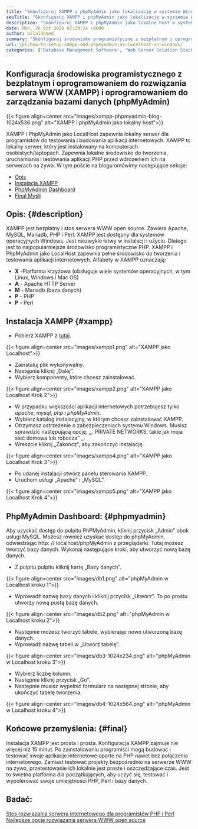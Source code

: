```yaml
---
title: "Skonfiguruj XAMPP i phpMyAdmin jako lokalizację w systemie Windows" 
seoTitle: "Skonfiguruj XAMPP i phpMyAdmin jako lokalizację w systemie Windows" 
description: "Skonfiguruj XAMPP i phpMyAdmin jako lokalne host w systemie Windows. Utwórz własne bezpłatne i open source lokalne środowisko testowe, aby testować i budować aplikacje internetowe." 
date: Mon, 26 Oct 2020 07:29:24 +0000
author: bilalahmed
summary: "Skonfiguruj środowisko programistyczne z bezpłatnym i oprogramowaniem do zarządzania serwerami WWW (XAMPP) i oprogramowaniem do zarządzania bazami danych (phpMyAdmin)" 
url: /pl/how-to-setup-xampp-and-phpmyadmin-as-localhost-on-windows/
categories: ['Database Management Software', 'Web Server Solution Stack']
---
```


## Konfiguracja środowiska programistycznego z bezpłatnym i oprogramowaniem do rozwiązania serwera WWW (XAMPP) i oprogramowaniem do zarządzania bazami danych (phpMyAdmin)

{{< figure align=center src="images/xampp-phpmyadmin-blog-1024x536.png" alt="XAMPP i phpMyAdmin jako lokalny host">}}

XAMPP i PhpMyAdmin jako LocalHost zapewnia lokalny serwer dla programistów do testowania i budowania aplikacji internetowych. XAMPP to lokalny serwer, który jest instalowany na komputerach osobistych/laptopach. Zapewnia lokalne środowisko do tworzenia, uruchamiania i testowania aplikacji PHP przed wdrożeniem ich na serwerach na żywo.
W tym poście na blogu omówimy następujące sekcje:
  * [Opis][1]
  * [Instalacja XAMPP][2]
  * [PhpMyAdmin Dashboard][3]
  * [Final Myśli][4]

## Opis: {#description}

XAMPP jest bezpłatny i stos serwera WWW open source. Zawiera Apache, MySQL, Mariadb, PHP i Perl. XAMPP jest dostępny dla systemów operacyjnych Windows. Jest niezwykle łatwy w instalacji i użyciu. Dlatego jest to najpopularniejsze środowisko programistyczne PHP. XAMPP i PhpMyAdmin jako LocalHost zapewnia pełne środowisko do tworzenia i testowania aplikacji internetowych.
Alfabety w XAMPP oznaczają:
* **X** -Platforma krzyżowa (obsługuje wiele systemów operacyjnych, w tym Linux, Windows i Mac OS)
* **A** - Apache HTTP Server
* **M** - Mariadb (baza danych)
* **P** - PHP
* **P** - Perl

## Instalacja XAMPP {#xampp}

  * Pobierz XAMPP z [tutaj][5].

{{< figure align=center src="images/xampp1.png" alt="XAMPP jako Localhost">}}

  * Zainstaluj plik wykonywalny.
  * Następnie kliknij „Dalej”.
  * Wybierz komponenty, które chcesz zainstalować.

{{< figure align=center src="images/xampp2.png" alt="XAMPP jako Localhost Krok 2">}}

  * W przypadku większości aplikacji internetowych potrzebujesz tylko _apache_, _mysql_, _php_ i _phpMyAdmin_.
  * Wybierz katalog instalacyjny, w którym chcesz zainstalować XAMPP.
  * Otrzymasz ostrzeżenie o zabezpieczeniach systemu Windows. Musisz sprawdzić następującą opcję: „_ PRIVATE NETWORKS, takie jak moja sieć domowa lub robocza” _.
  * Wreszcie kliknij „Zakończ”, aby zakończyć instalację.

{{< figure align=center src="images/xampp4.png" alt="XAMPP jako Localhost Krok 3">}}

  * Po udanej instalacji otwórz panelu sterowania XAMPP.
  * Uruchom usługi „Apache” i „MySQL”.

{{< figure align=center src="images/xampp5.png" alt="XAMPP jako Localhost Krok 4">}}


## PhpMyAdmin Dashboard: {#phpmyadmin}

Aby uzyskać dostęp do pulpitu PhPMyAdmin, kliknij przycisk „Admin” obok usługi MySQL. Możesz również uzyskać dostęp do phpMyAdmin, odwiedzając http: // localhost/phpMyAdmin z przeglądarki. Tutaj możesz tworzyć bazy danych. Wykonaj następujące kroki, aby utworzyć nową bazę danych.
  * Z pulpitu pulpitu kliknij kartę „Bazy danych”.

{{< figure align=center src="images/db1.png" alt="phpMyAdmin w Localhost kroku 1">}}

  * Wprowadź nazwę bazy danych i kliknij przycisk „Utwórz”. To po prostu utworzy nową pustą bazę danych.

{{< figure align=center src="images/db2.png" alt="phpMyAdmin w Localhost kroku 2">}}

  * Następnie możesz tworzyć tabele, wybierając nowo utworzoną bazę danych.
  * Wprowadź nazwę tabeli w „Utwórz tabelę”.

{{< figure align=center src="images/db3-1024x234.png" alt="phpMyAdmin w Localhost kroku 3">}}

  * Wybierz liczbę kolumn.
  * Następnie kliknij przycisk „Go”.
  * Następnie musisz wypełnić formularz na następnej stronie, aby ukończyć tabelę tworzenia.

{{< figure align=center src="images/db4-1024x564.png" alt="phpMyAdmin w Localhost kroku 4">}}


## Końcowe przemyślenia: {#final}

Instalacja XAMPP jest prosta i prosta. Konfiguracja XAMPP zajmuje nie więcej niż 15 minut. Po zainstalowaniu programiści mogą budować i testować swoje aplikacje internetowe oparte na PHP nawet bez połączenia internetowego. Zamiast testować projekty bezpośrednio na serwerze WWW na żywo, przetestowanie ich lokalnie jest proste i oszczędzające czas. Jest to świetna platforma dla początkujących, aby uczyć się, testować i wypolerować swoje umiejętności PHP, Perl i bazy danych.

## Badać:
[Stos rozwiązania serwera internetowego dla programistów PHP i Perl][6]
[Najlepsze opcje rozwiązania serwera WWW open source][7]



[1]: #description
[2]: #xampp
[3]: #phpmyadmin
[4]: #final
[5]: https://www.apachefriends.org/de/download.html
[6]: https://products.containerize.com/solution-stack/xampp
[7]: https://products.containerize.com/solution-stack/
